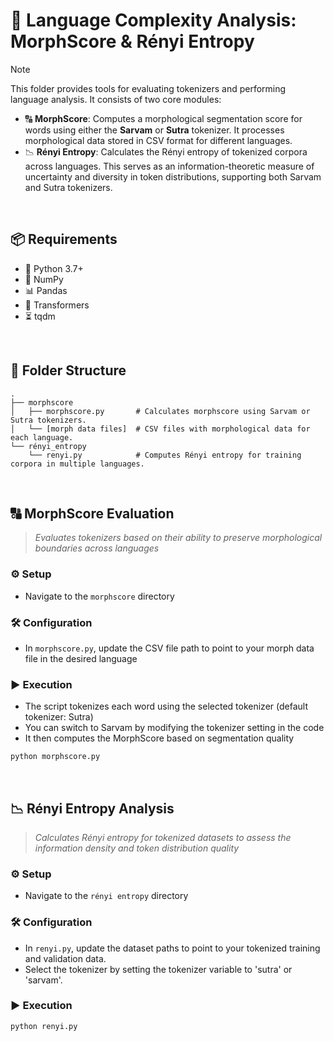 # 🧪 Language Complexity Analysis: MorphScore & Rényi Entropy

> [!NOTE]
> This folder provides tools for evaluating tokenizers and performing language analysis.
> It consists of two core modules:
> * 🔠 **MorphScore**: Computes a morphological segmentation score for words using either the **Sarvam** or **Sutra** tokenizer. It processes morphological data stored in CSV format for different languages.
> * 📉 **Rényi Entropy**: Calculates the Rényi entropy of tokenized corpora across languages. This serves as an information-theoretic measure of uncertainty and diversity in token distributions, supporting both Sarvam and Sutra tokenizers.

<br> 

## 📦 Requirements
- 🐍 Python 3.7+
- 🧮 NumPy
- 📊 Pandas
- 🤖 Transformers
- ⏳ tqdm

<br> 

## 📁 Folder Structure

```plaintext
.
├── morphscore
│   ├── morphscore.py       # Calculates morphscore using Sarvam or Sutra tokenizers.
│   └── [morph data files]  # CSV files with morphological data for each language.
└── rényi_entropy
    └── renyi.py            # Computes Rényi entropy for training corpora in multiple languages.
```

<br>

## 🔠 MorphScore Evaluation
> _Evaluates tokenizers based on their ability to preserve morphological boundaries across languages_

### ⚙️ Setup
- Navigate to the `morphscore` directory

### 🛠️ Configuration
- In `morphscore.py`, update the CSV file path to point to your morph data file in the desired language

### ▶️ Execution
- The script tokenizes each word using the selected tokenizer (default tokenizer: Sutra)
- You can switch to Sarvam by modifying the tokenizer setting in the code
- It then computes the MorphScore based on segmentation quality
  
```bash
python morphscore.py
```

<br> 

## 📉 Rényi Entropy Analysis
> _Calculates Rényi entropy for tokenized datasets to assess the information density and token distribution quality_

### ⚙️ Setup
- Navigate to the `rényi entropy` directory

### 🛠️ Configuration
- In `renyi.py`, update the dataset paths to point to your tokenized training and validation data.
- Select the tokenizer by setting the tokenizer variable to 'sutra' or 'sarvam'.

### ▶️ Execution
```bash
python renyi.py
``` 



